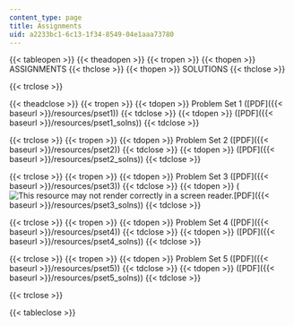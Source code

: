 ```yaml
---
content_type: page
title: Assignments
uid: a2233bc1-6c13-1f34-8549-04e1aaa73780
---
```


{{< tableopen >}}
{{< theadopen >}}
{{< tropen >}}
{{< thopen >}}
ASSIGNMENTS
{{< thclose >}}
{{< thopen >}}
SOLUTIONS
{{< thclose >}}

{{< trclose >}}

{{< theadclose >}}
{{< tropen >}}
{{< tdopen >}}
Problem Set 1 ([PDF]({{< baseurl >}}/resources/pset1))
{{< tdclose >}}
{{< tdopen >}}
([PDF]({{< baseurl >}}/resources/pset1_solns))
{{< tdclose >}}

{{< trclose >}}
{{< tropen >}}
{{< tdopen >}}
Problem Set 2 ([PDF]({{< baseurl >}}/resources/pset2))
{{< tdclose >}}
{{< tdopen >}}
([PDF]({{< baseurl >}}/resources/pset2_solns))
{{< tdclose >}}

{{< trclose >}}
{{< tropen >}}
{{< tdopen >}}
Problem Set 3 ([PDF]({{< baseurl >}}/resources/pset3))
{{< tdclose >}}
{{< tdopen >}}
(![This resource may not render correctly in a screen reader.](/images/inacessible.gif)[PDF]({{< baseurl >}}/resources/pset3_solns))
{{< tdclose >}}

{{< trclose >}}
{{< tropen >}}
{{< tdopen >}}
Problem Set 4 ([PDF]({{< baseurl >}}/resources/pset4))
{{< tdclose >}}
{{< tdopen >}}
([PDF]({{< baseurl >}}/resources/pset4_solns))
{{< tdclose >}}

{{< trclose >}}
{{< tropen >}}
{{< tdopen >}}
Problem Set 5 ([PDF]({{< baseurl >}}/resources/pset5))
{{< tdclose >}}
{{< tdopen >}}
([PDF]({{< baseurl >}}/resources/pset5_solns))
{{< tdclose >}}

{{< trclose >}}

{{< tableclose >}}
